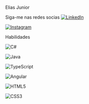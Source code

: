 
Elias Junior

Siga-me nas redes socias
[![LinkedIn](https://img.shields.io/badge/LinkedIn-000?style=for-the-badge&logo=linkedin&logoColor=0E76A8)](https://www.linkedin.com/in/elias-junior-9b799820b/)

[![Instagram](https://img.shields.io/badge/Instagram-000?style=for-the-badge&logo=instagram)](https://www.instagram.com/eubrotv/)

Habilidades

![C#](https://img.shields.io/badge/C%23-000?style=for-the-badge&logo=c-sharp&logoColor=823085) 

![Java](https://img.shields.io/badge/Java-000?style=for-the-badge&logo=java)

![TypeScript](https://img.shields.io/badge/TypeScript-000?style=for-the-badge&logo=typescript)

![Angular](https://img.shields.io/badge/Angular-000?style=for-the-badge&logo=angular&logoColor=C3002F)

![HTML5](https://img.shields.io/badge/HTML5-000?style=for-the-badge&logo=html5)

![CSS3](https://img.shields.io/badge/CSS3-000?style=for-the-badge&logo=css3&logoColor=264CE4)




